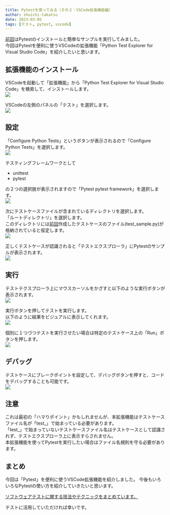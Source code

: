 ```yaml
---
title: Pytestを使ってみる（その２：VSCode拡張機能編）
author: shuichi-takatsu
date: 2023-03-05
tags: [テスト, pytest, vscode]
---
```


[前回](/blogs/2023/03/01/using-pytest-01/)はPytestのインストールと簡単なサンプルを実行してみました。  
今回はPytestを便利に使うVSCodeの拡張機能「Python Test Explorer for Visual Studio Code」を紹介したいと思います。  

## 拡張機能のインストール

VSCodeを起動して「拡張機能」から「Python Test Explorer for Visual Studio Code」を検索して、インストールします。  
![](https://gyazo.com/c3917d8e4fd416d53d2c2163846e6fed.png)

VSCodeの左側のパネルの「テスト」を選択します。  
![](https://gyazo.com/e1483f03f512688532074e7c6d2fc0e9.png)

## 設定

「Configure Python Tests」というボタンが表示されるので「Configure Python Tests」を選択します。  
![](https://gyazo.com/7e5fda446440e0ae2e77ef623d856583.png)

テスティングフレームワークとして
- unittest
- pytest

の２つの選択肢が表示されますので「Pytest pytest framework」を選択します。  
![](https://gyazo.com/2df1040a414cc31b9c9d49f1bd6726db.png)

次にテストケースファイルが含まれているディレクトリを選択します。  
「ルートディレクトリ」を選択します。  
このディレクトリには[前回](/blogs/2023/03/01/using-pytest-01/)作成したテストケースのファイル(test_sample.py)が格納されていると仮定します。  
![](https://gyazo.com/14c52c379ca66db6d612c357141d5255.png)

正しくテストケースが認識されると「テストエクスプローラ」にPytestのサンプルが表示されます。  
![](https://gyazo.com/b272754bb07b2d997bd1f94ee92e6e91.png)

## 実行

テストテクスプローラ上にマウスカーソルをかざすと以下のような実行ボタンが表示されます。  
![](https://gyazo.com/77abd644744ae2557316d5e608ac72e1.png)

実行ボタンを押してテストを実行します。  
以下のように結果をビジュアルに表示してくれます。  
![](https://gyazo.com/9a0a35b92571a491cf7f6ca0fbaac49c.png)

個別に１つづつテストを実行させたい場合は特定のテストケース上の「Run」ボタンを押します。  
![](https://gyazo.com/a98a034126e2dba5fcc4c09c6e05d545.png)

## デバッグ

テストケースにブレークポイントを設定して、デバッグボタンを押すと、コードをデバッグすることも可能です。  
![](https://gyazo.com/ca4d31a4ac9a8772c545429683dca3de.png)

## 注意

これは最初の「ハマりポイント」かもしれませんが、本拡張機能はテストケースファイル名が「test_」で始まっている必要があります。  
「test_」で始まっていないテストケースファイル名はテストケースとして認識されず、テストエクスプローラ上に表示すらされません。  
本拡張機能を使ってPytestを実行したい場合はファイル名規則を守る必要があります。  

## まとめ

今回は「Pytest」を便利に使うVSCode拡張機能を紹介しました。
今後もいろいろなPytestの使い方を紹介していきたいと思います。  

[ソフトウェアテストに関する技法やテクニックをまとめています。](/testing/)

テストに活用していただければ幸いです。